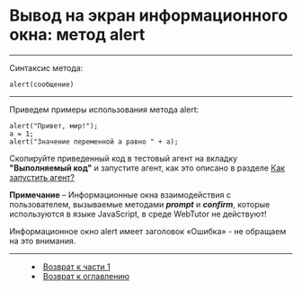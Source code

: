# Вывод на экран информационного окна: метод alert
***

Синтаксис метода:

`alert(сообщение)`

---

Приведем примеры использования метода alert:

    alert("Привет, мир!");
    a = 1;
    alert("Значение переменной a равно " + a);

Скопируйте приведенный код в тестовый агент на вкладку **"Выполняемый код"** и запустите агент, как это описано в разделе [Как запустить агент?](run_agent.md)


**Примечание** – Информационные окна взаимодействия с пользователем, вызываемые методами ***prompt*** и ***confirm***, которые используются в языке JavaScript, в среде WebTutor не действуют!

Информационное окно alert имеет заголовок «Ошибка» - не обращаем на это внимания.




***


<dd><li> <a href="1_language.md"> Возврат к части 1</a></dd>


<dd><li> <a href="README.md"> Возврат к оглавлению</a></dd>
